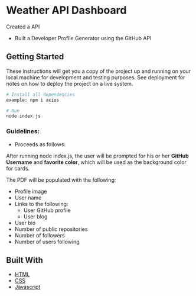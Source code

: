 # Weather API Dashboard

Created a API 

- Built a Developer Profile Generator using the GitHub API

## Getting Started

These instructions will get you a copy of the project up and running on your local machine for development and testing purposes. See deployment for notes on how to deploy the project on a live system.

```bash
# Install all dependencies 
example: npm i axios

# Run
node index.js
```

### Guidelines:

- Proceeds as follows:

After running node index.js, the user will be prompted for his or her **GitHub Username** and **favorite color**, which will be used as the background color for cards.

The PDF will be populated with the following:

- Profile image
- User name
- Links to the following:
  - User GitHub profile
  - User blog
- User bio
- Number of public repositories
- Number of followers
- Number of users following

## Built With

- [HTML](https://developer.mozilla.org/en-US/docs/Web/HTML)
- [CSS](https://developer.mozilla.org/en-US/docs/Web/CSS)
- [Javascript](https://developer.mozilla.org/en-US/docs/Web/JavaScript)